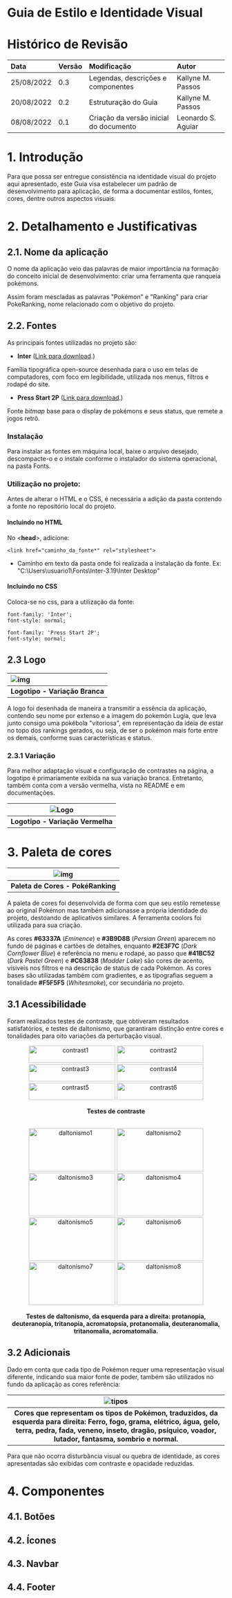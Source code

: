 # Guia de Estilo e Identidade Visual

# Histórico de Revisão


| Data   | Versão | Modificação  | Autor  |
| :- | :- | :- | :- |
| 25/08/2022 | 0.3 | Legendas, descrições e componentes | Kallyne M. Passos |
| 20/08/2022 | 0.2 | Estruturação do Guia | Kallyne M. Passos |
| 08/08/2022 | 0.1 | Criação da versão inicial do documento | Leonardo S. Aguiar |

# 1. Introdução

Para que possa ser entregue consistência na identidade visual do projeto aqui apresentado, este Guia visa estabelecer um padrão de desenvolvimento para aplicação, de forma a documentar estilos, fontes, cores, dentre outros aspectos visuais. 

# 2. Detalhamento e Justificativas

## 2.1. Nome da aplicação

O nome da aplicação veio das palavras de maior importância na formação do conceito inicial de desenvolvimento: criar uma ferramenta que ranqueia pokémons.

Assim foram mescladas as palavras "Pokémon" e "Ranking" para criar PokeRanking, nome relacionado com o objetivo do projeto.

## 2.2. Fontes

As principais fontes utilizadas no projeto são: 

- __Inter__ ([Link para download](https://rsms.me/inter/download/).)

Família tipográfica open-source desenhada para o uso em telas de computadores, com foco em legibilidade, utilizada nos menus, filtros e rodapé do site. 

 - __Press Start 2P__ ([Link para download](https://www.dafont.com/press-start-2p.font).)
 
Fonte _bitmap_ base para o display de pokémons e seus status, que remete a jogos retrô. 


 ### Instalação
Para instalar as fontes em máquina local, baixe o arquivo desejado, descompacte-o e o instale conforme o instalador do sistema operacional, na pasta Fonts. 

 ### Utilização no projeto:
Antes de alterar o HTML e o CSS, é necessária a adição da pasta contendo a fonte no repositório local do projeto. 


#### Incluindo no HTML

No <__head__>, adicione:

	<link href="caminho_da_fonte*" rel="stylesheet">
* Caminho em texto da pasta onde foi realizada a instalação da fonte. Ex: "C:\Users\usuario1\Fonts\Inter-3.19\Inter Desktop"
	

#### Incluindo no CSS

Coloca-se no css, para a utilização da fonte:

	
    font-family: 'Inter';
	font-style: normal;

	font-family: 'Press Start 2P';
	font-style: normal;

## 2.3 Logo
| ![img](https://i.ibb.co/CBhpzZM/Frame-3.png) |
| :- | 
| <b><center>Logotipo - Variação Branca </center></b> |

A logo foi desenhada de maneira a transmitir a essência da aplicação, contendo seu nome por extenso e a imagem do pokemón Lugia, que leva junto consigo uma pokébola "vitoriosa", em representação da ideia de estar no topo dos rankings gerados, ou seja, de ser o pokémon mais forte entre os demais, conforme suas características e status.
	
### 2.3.1 Variação

Para melhor adaptação visual e configuração de contrastes na página, a logotipo é primariamente exibida na sua variação branca. Entretanto, também conta com a versão vermelha, vista no README e em documentações. 

| <center> ![Logo](https://user-images.githubusercontent.com/82467659/182052506-180e65ac-719e-4d3d-a1aa-c60f8a3d8755.png) </center> | 
| :- | 
| <b><center>Logotipo - Variação Vermelha </center></b> |
	

# 3. Paleta de cores

| <center> ![img](https://i.ibb.co/V3kHmNL/pokeranking.png) </center> |
| :- | 
| <b><center>Paleta de Cores - PokéRanking </center></b> |

A paleta de cores foi desenvolvida de forma com que seu estilo remetesse ao original Pokémon mas também adicionasse a própria identidade do projeto, destoando de aplicativos similares. A ferramenta coolors foi utilizada para sua criação.
	
As cores __#63337A__ (_Eminence_) e __#3B9D8B__ (_Persian Green_) aparecem no fundo de páginas e cartões de detalhes, enquanto __#2E3F7C__ (_Dark Cornflower Blue_) é referência no menu e rodapé, ao passo que __#41BC52__ (_Dark Pastel Green_) e __#C63838__ (_Madder Lake_) são cores de acento, vísiveis nos filtros e na descrição de status de cada Pokémon. As cores bases são utilizadas também com gradientes, e as tipografias seguem a tonalidade __#F5F5F5__ (_Whitesmoke_), cor secundária no projeto. 

## 3.1 Acessibilidade

Foram realizados testes de contraste, que obtiveram resultados satisfatórios, e testes de daltonismo, que garantiram distinção entre cores e tonalidades para oito variações da perturbação visual.  

<center><a href="https://ibb.co/TcLVcsS"><img src="https://i.ibb.co/4Wd6WHG/contrast1.png" alt="contrast1" border="0" width="200" height="40"></a>
<a href="https://ibb.co/hLpW4w0"><img src="https://i.ibb.co/zQKRBDd/contrast2.png" alt="contrast2" border="0" width="200" height="40"></a>
<a href="https://ibb.co/hgbPw3N"><img src="https://i.ibb.co/0nTgvHL/contrast3.png" alt="contrast3" border="0" width="200" height="40"></a>
<a href="https://ibb.co/h2Djpgf"><img src="https://i.ibb.co/MPM4qg6/contrast4.png" alt="contrast4" border="0" width="200" height="40"></a>
<a href="https://ibb.co/QMD9kkV"><img src="https://i.ibb.co/bXb1FFV/contrast5.png" alt="contrast5" border="0" width="200" height="40"></a>
<a href="https://ibb.co/25b9w5n"><img src="https://i.ibb.co/nRWGTRg/contrast6.png" alt="contrast6" border="0" width="200" height="40"></a></center> 

<b><center>Testes de contraste</center></b>

<br/>

<center><a href="https://ibb.co/Gkc4sgR"><img src="https://i.ibb.co/y5WchLq/daltonismo1.png" alt="daltonismo1" border="0" width="200" height="100"></a>
<a href="https://ibb.co/mcDsVrh"><img src="https://i.ibb.co/hm75Jx2/daltonismo2.png" alt="daltonismo2" border="0" width="200" height="100"></a>
<a href="https://ibb.co/sq01xss"><img src="https://i.ibb.co/QM2HSYY/daltonismo3.png" alt="daltonismo3" border="0" width="200" height="100"></a>
<a href="https://ibb.co/XW3kczH"><img src="https://i.ibb.co/cyCX4Nq/daltonismo4.png" alt="daltonismo4" border="0" width="200" height="100"></a>
<a href="https://ibb.co/hHCyw9k"><img src="https://i.ibb.co/gw63h9G/daltonismo5.png" alt="daltonismo5" border="0" width="200" height="100"></a>
<a href="https://ibb.co/fkZvYSx"><img src="https://i.ibb.co/N9fS63y/daltonismo6.png" alt="daltonismo6" border="0" width="200" height="100"></a>
<a href="https://ibb.co/Hxgbtyv"><img src="https://i.ibb.co/jW4QyYK/daltonismo7.png" alt="daltonismo7" border="0" width="200" height="100"></a>
<a href="https://ibb.co/PM9xDHD"><img src="https://i.ibb.co/vhQ1XnX/daltonismo8.png" alt="daltonismo8" border="0" width="200" height="100"></a></center>

<b><center>Testes de daltonismo, da esquerda para a direita: protanopia, deuteranopia, tritanopia, acromatopsia, protanomalia, deuteranomalia, tritanomalia, acromatomalia.</center></b>



## 3.2 Adicionais

Dado em conta que cada tipo de Pokémon requer uma representação visual diferente, indicando sua maior fonte de poder, também são utilizados no fundo da aplicação as cores referência: 
	
| <center> ![tipos](https://i.ibb.co/dmh2Kx6/Tipos-Pokemon.png) </center> | 
| :- | 
| <b><center>Cores que representam os tipos de Pokémon, traduzidos, da esquerda para direita: Ferro, fogo, grama, elétrico, água, gelo, terra, pedra, fada, veneno, inseto, dragão, psíquico, voador, lutador, fantasma, sombrio e normal. </center></b> |

Para que não ocorra disturbância visual ou quebra de identidade, as cores apresentadas são exibidas com contraste e opacidade reduzidas. 

	
# 4. Componentes

## 4.1. Botões

## 4.2. Ícones

## 4.3. Navbar

## 4.4. Footer


